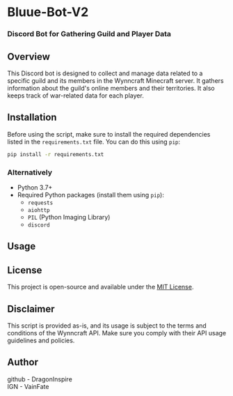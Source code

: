 # Bluue-Bot-V2
### Discord Bot for Gathering Guild and Player Data

## Overview
This Discord bot is designed to collect and manage data related to a specific guild and its members in the Wynncraft Minecraft server. It gathers information about the guild's online members and their territories. It also keeps track of war-related data for each player.

## Installation

Before using the script, make sure to install the required dependencies listed in the `requirements.txt` file. You can do this using `pip`:

```bash
pip install -r requirements.txt
```
### Alternatively
- Python 3.7+
- Required Python packages (install them using `pip`):
  - `requests`
  - `aiohttp`
  - `PIL` (Python Imaging Library)
  - `discord`

## Usage

## License
This project is open-source and available under the [MIT License](LICENSE).

## Disclaimer

This script is provided as-is, and its usage is subject to the terms and conditions of the Wynncraft API. Make sure you comply with their API usage guidelines and policies.

## Author

github - DragonInspire <br>
IGN - VainFate
